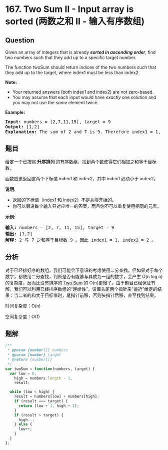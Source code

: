 # 167. Two Sum II - Input array is sorted (两数之和 II - 输入有序数组)

## Question

Given an array of integers that is already **_sorted in ascending order_**, find two numbers such that they add up to a specific target number.

The function twoSum should return indices of the two numbers such that they add up to the target, where index1 must be less than index2.

**Note:**

- Your returned answers (both index1 and index2) are not zero-based.
- You may assume that each input would have _exactly_ one solution and you may not use the _same_ element twice.

**Example:**

<pre><strong>Input:</strong> numbers = [2,7,11,15], target = 9
<strong>Output:</strong> [1,2]
<strong>Explanation:</strong> The sum of 2 and 7 is 9. Therefore index1 = 1, index2 = 2.</pre>

## 题目

给定一个已按照 **升序排列** 的有序数组，找到两个数使得它们相加之和等于目标数。

函数应该返回这两个下标值 index1 和 index2，其中 index1 必须小于 index2。

**说明:**

- 返回的下标值（index1 和 index2）不是从零开始的。
- 你可以假设每个输入只对应唯一的答案，而且你不可以重复使用相同的元素。

**示例:**

<pre><strong>输入:</strong> numbers = [2, 7, 11, 15], target = 9
<strong>输出:</strong> [1,2]
<strong>解释:</strong> 2 与 7 之和等于目标数 9 。因此 index1 = 1, index2 = 2 。</pre>

## 分析

对于已经排好序的数组，我们可能会下意识的考虑使用二分查找。但如果对于每个数字，都使用二分查找，判断是否有能够与其成为一组的数字，会产生 O(n log n) 的复杂度，反而比没有排序的 [Two Sum](./001.%20Two%20Sum.md) 的 O(n)更慢了。由于题目已经保证有解，我们可以利用已经排序数组的“连续性”，设置头尾两个指针来“逼近”给定的结果：当二者的和大于目标值时，尾指针前移，否则头指针后移，直至找到结果。

时间复杂度：O(n)

空间复杂度：O(1)

## 题解

```javascript
/**
 * @param {number[]} numbers
 * @param {number} target
 * @return {number[]}
 */
var twoSum = function(numbers, target) {
  var low = 0,
    high = numbers.length - 1,
    result;

  while (low < high) {
    result = numbers[low] + numbers[high];
    if (result === target) {
      return [low + 1, high + 1];
    }
    if (result > target) {
      high--;
    } else {
      low++;
    }
  }
};
```
